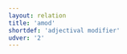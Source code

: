 ```yaml
---
layout: relation
title: 'amod'
shortdef: 'adjectival modifier'
udver: '2'
---
```

<!-- Interlanguage links updated Út zář 29 20:23:18 CEST 2020 -->
